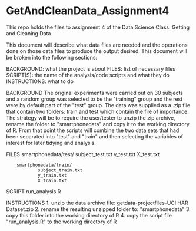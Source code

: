 # GetAndCleanData_Assignment4
This repo holds the files to assignment 4 of the Data Science Class: Getting and Cleaning Data

This document will describe what data files are needed and the operations done on those data files to produce the output desired. This document will be broken into the following sections:

BACKGROUND: what the project is about
FILES: list of necessary files
SCRIPT(S): the name of the analysis/code scripts and what they do
INSTRUCTIONS: what to do

BACKGROUND
        The original experiments were carried out on 30 subjects and a random group was selected to be the "training" group and the rest were by default part of the "test" group. The data was supplied as a .zip file that contain two folders: train and test which contain the file of importance. The strategy will be to require the user/tester to unzip the zip archive, rename the folder to "smartphonedata" and copy it to the working directory of R. From that point the scripts will combine the two data sets that had been separated into "test" and "train" and then selecting the variables of interest for later tidying and analysis.

FILES
        smartphonedata/test/
                subject_test.txt
                y_test.txt
                X_test.txt
        
        smartphonedata/train/
                subject_train.txt
                y_train.txt
                X_train.txt

SCRIPT
        run_analysis.R

INSTRUCTIONS
        1. unzip the data archive file: getdata-projectfiles-UCI HAR Dataset.zip
        2. rename the resulting unzipped folder to: "smartphonedata"
        3. copy this folder into the working directory of R
        4. copy the script file "run_analysis.R" to the working directory of R